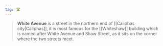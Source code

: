```yaml
---
tag: 🛣️
---
```

> **White Avenue** is a street in the northern end of [[Caliphas city|Caliphas]], it is most famous for the [[Whiteshaw]] building which is named after White Avenue and Shaw Street, as it sits on the corner where the two streets meet.








